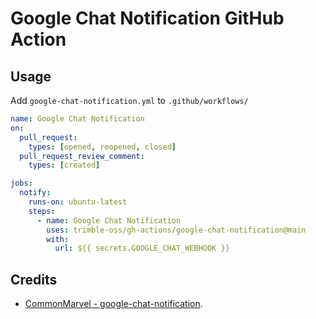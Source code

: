 # Google Chat Notification GitHub Action

## Usage

Add `google-chat-notification.yml` to `.github/workflows/`

```yml
name: Google Chat Notification
on:
  pull_request:
    types: [opened, reopened, closed]
  pull_request_review_comment:
    types: [created]

jobs:
  notify:
    runs-on: ubuntu-latest
    steps:
      - name: Google Chat Notification
        uses: trimble-oss/gh-actions/google-chat-notification@main
        with:
          url: ${{ secrets.GOOGLE_CHAT_WEBHOOK }}
```

## Credits

- [CommonMarvel - google-chat-notification](https://github.com/CommonMarvel/google-chat-notification/).
